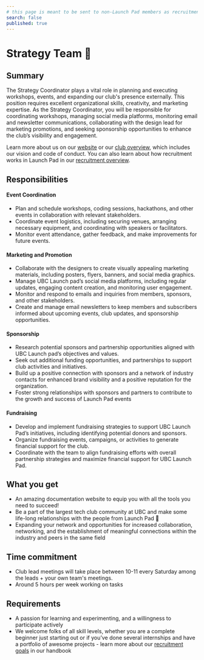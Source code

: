 ```yaml
---
# this page is meant to be sent to non-Launch Pad members as recruitment material - exclude it from search
search: false
published: true
---
```


# Strategy Team 🚀

## Summary

The Strategy Coordinator plays a vital role in planning and executing workshops, events, and expanding our club's presence externally. This position requires excellent organizational skills, creativity, and marketing expertise. As the Strategy Coordinator, you will be responsible for coordinating workshops, managing social media platforms, monitoring email and newsletter communications, collaborating with the design lead for marketing promotions, and seeking sponsorship opportunities to enhance the club’s visibility and engagement.

Learn more about us on our [website](https://ubclaunchpad.com/) or our [club overview](https://docs.ubclaunchpad.com/handbook/overview.md), which includes our vision and code of conduct. You can also learn about how recruitment works in Launch Pad in our [recruitment overview](/handbook/recruitment).

## Responsibilities

#### Event Coordination

- Plan and schedule workshops, coding sessions, hackathons, and other events in collaboration with relevant stakeholders.
- Coordinate event logistics, including securing venues, arranging necessary equipment, and coordinating with speakers or facilitators.
- Monitor event attendance, gather feedback, and make improvements for future events.

#### Marketing and Promotion

- Collaborate with the designers to create visually appealing marketing materials, including posters, flyers, banners, and social media graphics.
- Manage UBC Launch pad’s social media platforms, including regular updates, engaging content creation, and monitoring user engagement.
- Monitor and respond to emails and inquiries from members, sponsors, and other stakeholders.
- Create and manage email newsletters to keep members and subscribers informed about upcoming events, club updates, and sponsorship opportunities.

#### Sponsorship

- Research potential sponsors and partnership opportunities aligned with UBC Launch pad’s objectives and values.
- Seek out additional funding opportunities, and partnerships to support club activities and initiatives.
- Build up a positive connection with sponsors and a network of industry contacts for enhanced brand visibility and a positive reputation for the organization.
- Foster strong relationships with sponsors and partners to contribute to the growth and success of Launch Pad events

#### Fundraising

- Develop and implement fundraising strategies to support UBC Launch Pad’s initiatives, including identifying potential donors and sponsors.
- Organize fundraising events, campaigns, or activities to generate financial support for the club.
- Coordinate with the team to align fundraising efforts with overall partnership strategies and maximize financial support for UBC Launch Pad.

## What you get

- An amazing documentation website to equip you with all the tools you need to succeed!
- Be a part of the largest tech club community at UBC and make some life-long relationships with the people from Launch Pad 💫
- Expanding your network and opportunities for increased collaboration, networking, and the establishment of meaningful connections within the industry and peers in the same field

## Time commitment

- Club lead meetings will take place between 10-11 every Saturday among the leads + your own team's meetings.
- Around 5 hours per week working on tasks

## Requirements

- A passion for learning and experimenting, and a willingness to participate actively
- We welcome folks of all skill levels, whether you are a complete beginner just starting out or if you’ve done several internships and have a portfolio of awesome projects - learn more about our [recruitment goals](/recruitment.overview) in our handbook
